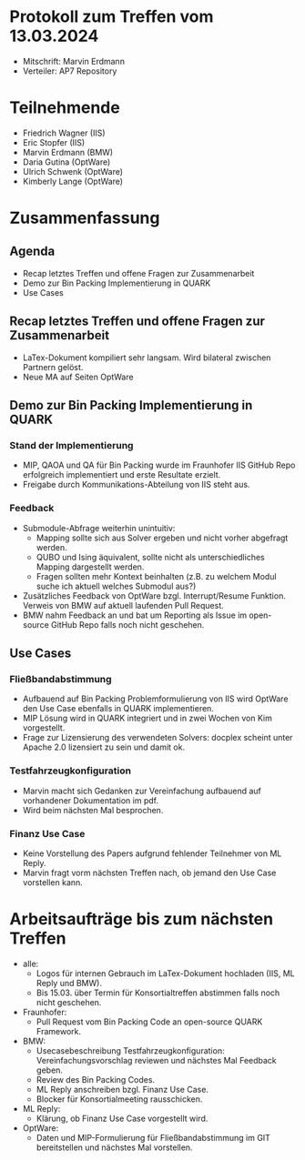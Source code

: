 # Protokoll zum Treffen vom 13.03.2024

* Mitschrift: Marvin Erdmann
* Verteiler: AP7 Repository

# Teilnehmende

- Friedrich Wagner (IIS)
- Eric Stopfer (IIS)
- Marvin Erdmann (BMW)
- Daria Gutina (OptWare)
- Ulrich Schwenk (OptWare)
- Kimberly Lange (OptWare)

# Zusammenfassung
 
## Agenda

- Recap letztes Treffen und offene Fragen zur Zusammenarbeit
- Demo zur Bin Packing Implementierung in QUARK
- Use Cases

## Recap letztes Treffen und offene Fragen zur Zusammenarbeit

- LaTex-Dokument kompiliert sehr langsam. Wird bilateral zwischen Partnern gelöst.
- Neue MA auf Seiten OptWare
 
## Demo zur Bin Packing Implementierung in QUARK

### Stand der Implementierung

* MIP, QAOA und QA für Bin Packing wurde im Fraunhofer IIS GitHub Repo erfolgreich implementiert und erste Resultate erzielt.
* Freigabe durch Kommunikations-Abteilung von IIS steht aus.

### Feedback

* Submodule-Abfrage weiterhin unintuitiv:
    * Mapping sollte sich aus Solver ergeben und nicht vorher abgefragt werden.
    * QUBO und Ising äquivalent, sollte nicht als unterschiedliches Mapping dargestellt werden.
    * Fragen sollten mehr Kontext beinhalten (z.B. zu welchem Modul suche ich aktuell welches Submodul aus?)
* Zusätzliches Feedback von OptWare bzgl. Interrupt/Resume Funktion. Verweis von BMW auf aktuell laufenden Pull Request.
* BMW nahm Feedback an und bat um Reporting als Issue im open-source GitHub Repo falls noch nicht geschehen.
 
## Use Cases

### Fließbandabstimmung

* Aufbauend auf Bin Packing Problemformulierung von IIS wird OptWare den Use Case ebenfalls in QUARK implementieren.
* MIP Lösung wird in QUARK integriert und in zwei Wochen von Kim vorgestellt.
* Frage zur Lizensierung des verwendeten Solvers: docplex scheint unter Apache 2.0 lizensiert zu sein und damit ok.

### Testfahrzeugkonfiguration

* Marvin macht sich Gedanken zur Vereinfachung aufbauend auf vorhandener Dokumentation im pdf.
* Wird beim nächsten Mal besprochen.

### Finanz Use Case

* Keine Vorstellung des Papers aufgrund fehlender Teilnehmer von ML Reply.
* Marvin fragt vorm nächsten Treffen nach, ob jemand den Use Case vorstellen kann.

# Arbeitsaufträge bis zum nächsten Treffen

- alle:
    - Logos für internen Gebrauch im LaTex-Dokument hochladen (IIS, ML Reply und BMW).
    - Bis 15.03. über Termin für Konsortialtreffen abstimmen falls noch nicht geschehen.
- Fraunhofer:
    - Pull Request vom Bin Packing Code an open-source QUARK Framework.
- BMW:
    - Usecasebeschreibung Testfahrzeugkonfiguration: Vereinfachungsvorschlag reviewen und nächstes Mal Feedback geben.
    - Review des Bin Packing Codes.
    - ML Reply anschreiben bzgl. Finanz Use Case.
    - Blocker für Konsortialmeeting rausschicken.
- ML Reply:
    - Klärung, ob Finanz Use Case vorgestellt wird.
- OptWare:
    - Daten und MIP-Formulierung für Fließbandabstimmung im GIT bereitstellen und nächstes Mal vorstellen.
